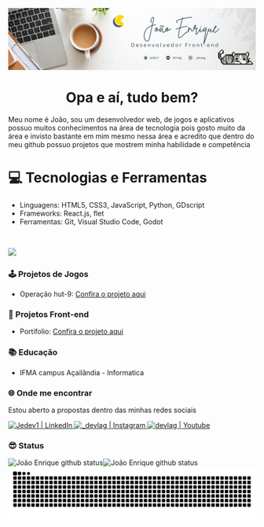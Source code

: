 <img alt="background" src="João_Enrique.png" align="center"/>
<br>
<h1 align="center">Opa e aí, tudo bem?</h1>

Meu nome é João, sou um desenvolvedor web, de jogos e aplicativos possuo muitos conhecimentos na área de tecnologia pois gosto muito da área e invisto bastante em mim mesmo nessa área e acredito que dentro do meu github possuo projetos que mostrem minha habilidade e competência

<h1>💻 Tecnologias e Ferramentas</h1>

  - Linguagens: HTML5, CSS3, JavaScript, Python, GDscript
  - Frameworks: React.js, flet
  - Ferramentas: Git, Visual Studio Code, Godot
<br>
<p>
  <a href="https://github.com/Jedev1">
    <img src="https://skillicons.dev/icons?i=git,github,vscode,html,css,js,python,lua,godot&perline=4" />
  </a>
</p>

### 🕹️ Projetos de Jogos

- Operação hut-9: <a href="https://github.com/Jedev1/Operacao-hut-9">Confira o projeto aqui</a>

### 🚀 Projetos Front-end
- Portifolio: <a href="https://jedev1.github.io/Meu-portifolio/">Confira o projeto aqui</a>

### 📚 Educação

- IFMA campus Açailândia - Informatica

### 🌐 Onde me encontrar


Estou aberto a propostas dentro das minhas redes sociais

<a href="https://www.linkedin.com/in/jo%C3%A3o-enrique-almeida-b03a31262/" target="_blank">
 <img alt="Jedev1 | LinkedIn" src="https://img.shields.io/badge/linkedin-%230077B5.svg?style=for-the-badge&logo=linkedin&logoColor=white"/>
</a>

<a href="https://www.instagram.com/devlag_/" target="_blank">
 <img alt="_devlag | Instagram" src="https://img.shields.io/badge/devlag_-%23E4405F.svg?style=for-the-badge&logo=Instagram&logoColor=white"/>
</a>

<a href="https://www.youtube.com/@Devlag" target="_blank">
 <img alt="devlag | Youtube" src="https://img.shields.io/badge/Devlag-%23FF0000.svg?style=for-the-badge&logo=YouTube&logoColor=white"/>
</a>


### 😎 Status

<img align="left" alt="João Enrique github status" src="https://github-readme-stats.vercel.app/api?username=Jedev1&show_icons=true&hide_border=true&theme=merko&rank_icon=github"/>
<img align="left" alt="João Enrique github status" src="https://github-readme-stats.vercel.app/api/top-langs/?username=Jedev1&hide_progress=true&theme=merko"/>


![snake gif](https://github.com/Jedev1/Jedev1/blob/main/github-contribution-grid-snake-dark.svg)



